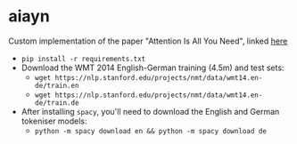 # aiayn

Custom implementation of the paper "Attention Is All You Need", linked [here](https://arxiv.org/abs/1706.03762)

- ```pip install -r requirements.txt```
- Download the WMT 2014 English-German training (4.5m) and test sets:
  - ```wget https://nlp.stanford.edu/projects/nmt/data/wmt14.en-de/train.en```
  - ```wget https://nlp.stanford.edu/projects/nmt/data/wmt14.en-de/train.de```
- After installing ```spacy```, you'll need to download the English and German tokeniser models: 
  - ```python -m spacy download en && python -m spacy download de```
